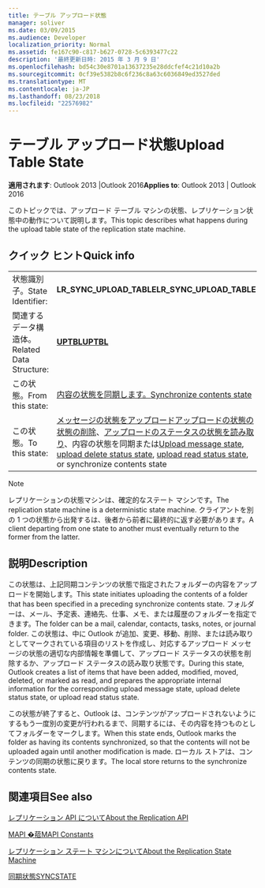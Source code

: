 ```yaml
---
title: テーブル アップロード状態
manager: soliver
ms.date: 03/09/2015
ms.audience: Developer
localization_priority: Normal
ms.assetid: fe167c90-c817-b627-0728-5c6393477c22
description: '最終更新日時: 2015 年 3 月 9 日'
ms.openlocfilehash: bd54c30e8701a13637235e28ddcfef4c21d10a2b
ms.sourcegitcommit: 0cf39e5382b8c6f236c8a63c6036849ed3527ded
ms.translationtype: MT
ms.contentlocale: ja-JP
ms.lasthandoff: 08/23/2018
ms.locfileid: "22576982"
---
```

# <a name="upload-table-state"></a><span data-ttu-id="48134-103">テーブル アップロード状態</span><span class="sxs-lookup"><span data-stu-id="48134-103">Upload Table State</span></span>

  
  
<span data-ttu-id="48134-104">**適用されます**: Outlook 2013 |Outlook 2016</span><span class="sxs-lookup"><span data-stu-id="48134-104">**Applies to**: Outlook 2013 | Outlook 2016</span></span> 
  
 <span data-ttu-id="48134-105">このトピックでは、アップロード テーブル マシンの状態、レプリケーション状態中の動作について説明します。</span><span class="sxs-lookup"><span data-stu-id="48134-105">This topic describes what happens during the upload table state of the replication state machine.</span></span> 
  
## <a name="quick-info"></a><span data-ttu-id="48134-106">クイック ヒント</span><span class="sxs-lookup"><span data-stu-id="48134-106">Quick info</span></span>

|||
|:-----|:-----|
|<span data-ttu-id="48134-107">状態識別子。</span><span class="sxs-lookup"><span data-stu-id="48134-107">State Identifier:</span></span>  <br/> |<span data-ttu-id="48134-108">**LR_SYNC_UPLOAD_TABLE**</span><span class="sxs-lookup"><span data-stu-id="48134-108">**LR_SYNC_UPLOAD_TABLE**</span></span> <br/> |
|<span data-ttu-id="48134-109">関連するデータ構造体。</span><span class="sxs-lookup"><span data-stu-id="48134-109">Related Data Structure:</span></span>  <br/> |<span data-ttu-id="48134-110">**[UPTBL](uptbl.md)**</span><span class="sxs-lookup"><span data-stu-id="48134-110">**[UPTBL](uptbl.md)**</span></span> <br/> |
|<span data-ttu-id="48134-111">この状態。</span><span class="sxs-lookup"><span data-stu-id="48134-111">From this state:</span></span>  <br/> |[<span data-ttu-id="48134-112">内容の状態を同期します。</span><span class="sxs-lookup"><span data-stu-id="48134-112">Synchronize contents state</span></span>](synchronize-contents-state.md) <br/> |
|<span data-ttu-id="48134-113">この状態。</span><span class="sxs-lookup"><span data-stu-id="48134-113">To this state:</span></span>  <br/> |<span data-ttu-id="48134-114">[メッセージの状態をアップロード](upload-message-state.md)[アップロードの状態の状態の削除](upload-delete-status-state.md)、[アップロードのステータスの状態を読み取り](upload-read-status-state.md)、内容の状態を同期または</span><span class="sxs-lookup"><span data-stu-id="48134-114">[Upload message state](upload-message-state.md), [upload delete status state](upload-delete-status-state.md), [upload read status state](upload-read-status-state.md), or synchronize contents state</span></span>  <br/> |
   
> [!NOTE]
> <span data-ttu-id="48134-115">レプリケーションの状態マシンは、確定的なステート マシンです。</span><span class="sxs-lookup"><span data-stu-id="48134-115">The replication state machine is a deterministic state machine.</span></span> <span data-ttu-id="48134-116">クライアントを別の 1 つの状態から出発するは、後者から前者に最終的に返す必要があります。</span><span class="sxs-lookup"><span data-stu-id="48134-116">A client departing from one state to another must eventually return to the former from the latter.</span></span> 
  
## <a name="description"></a><span data-ttu-id="48134-117">説明</span><span class="sxs-lookup"><span data-stu-id="48134-117">Description</span></span>

<span data-ttu-id="48134-118">この状態は、上記同期コンテンツの状態で指定されたフォルダーの内容をアップロードを開始します。</span><span class="sxs-lookup"><span data-stu-id="48134-118">This state initiates uploading the contents of a folder that has been specified in a preceding synchronize contents state.</span></span> <span data-ttu-id="48134-119">フォルダーは、メール、予定表、連絡先、仕事、メモ、または履歴のフォルダーを指定できます。</span><span class="sxs-lookup"><span data-stu-id="48134-119">The folder can be a mail, calendar, contacts, tasks, notes, or journal folder.</span></span> <span data-ttu-id="48134-120">この状態は、中に Outlook が追加、変更、移動、削除、または読み取りとしてマークされている項目のリストを作成し、対応するアップロード メッセージの状態の適切な内部情報を準備して、アップロード ステータスの状態を削除するか、アップロード ステータスの読み取り状態です。</span><span class="sxs-lookup"><span data-stu-id="48134-120">During this state, Outlook creates a list of items that have been added, modified, moved, deleted, or marked as read, and prepares the appropriate internal information for the corresponding upload message state, upload delete status state, or upload read status state.</span></span>
  
<span data-ttu-id="48134-121">この状態が終了すると、Outlook は、コンテンツがアップロードされないようにするもう一度別の変更が行われるまで、同期するには、その内容を持つものとしてフォルダーをマークします。</span><span class="sxs-lookup"><span data-stu-id="48134-121">When this state ends, Outlook marks the folder as having its contents synchronized, so that the contents will not be uploaded again until another modification is made.</span></span> <span data-ttu-id="48134-122">ローカル ストアは、コンテンツの同期の状態に戻ります。</span><span class="sxs-lookup"><span data-stu-id="48134-122">The local store returns to the synchronize contents state.</span></span>
  
## <a name="see-also"></a><span data-ttu-id="48134-123">関連項目</span><span class="sxs-lookup"><span data-stu-id="48134-123">See also</span></span>



[<span data-ttu-id="48134-124">レプリケーション API について</span><span class="sxs-lookup"><span data-stu-id="48134-124">About the Replication API</span></span>](about-the-replication-api.md)
  
[<span data-ttu-id="48134-125">MAPI �萔</span><span class="sxs-lookup"><span data-stu-id="48134-125">MAPI Constants</span></span>](mapi-constants.md)
  
[<span data-ttu-id="48134-126">レプリケーション ステート マシンについて</span><span class="sxs-lookup"><span data-stu-id="48134-126">About the Replication State Machine</span></span>](about-the-replication-state-machine.md)
  
[<span data-ttu-id="48134-127">同期状態</span><span class="sxs-lookup"><span data-stu-id="48134-127">SYNCSTATE</span></span>](syncstate.md)

